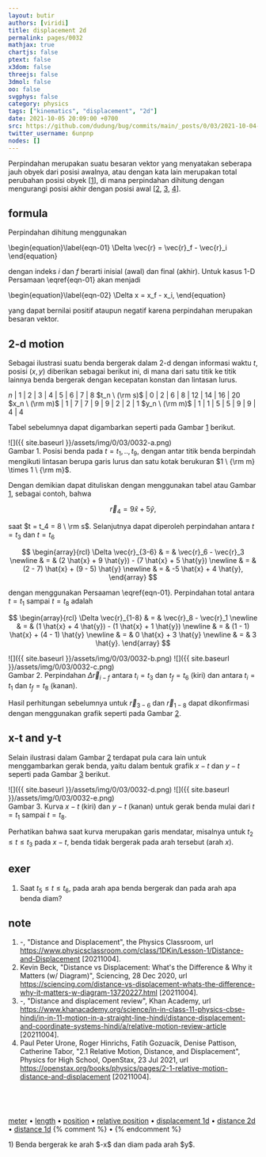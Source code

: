 ```yaml
---
layout: butir
authors: [viridi]
title: displacement 2d
permalink: pages/0032
mathjax: true
chartjs: false
ptext: false
x3dom: false
threejs: false
3dmol: false
oo: false
svgphys: false
category: physics
tags: ["kinematics", "displacement", "2d"]
date: 2021-10-05 20:09:00 +0700
src: https://github.com/dudung/bug/commits/main/_posts/0/03/2021-10-04-displacement-2d.md
twitter_username: 6unpnp
nodes: []
---
```

Perpindahan merupakan suatu besaran vektor yang menyatakan seberapa jauh obyek dari posisi awalnya, atau dengan kata lain merupakan total perubahan posisi obyek [[1](#r01)], di mana perpindahan dihitung dengan mengurangi posisi akhir dengan posisi awal [[2](#r02), [3](#r03), [4](#r04)].


## formula
Perpindahan dihitung menggunakan

\begin{equation}\label{eqn-01}
\Delta \vec{r} = \vec{r}_f - \vec{r}_i
\end{equation}

dengan indeks $i$ dan $f$ berarti inisial (awal) dan final (akhir). Untuk kasus 1-D Persamaan \eqref{eqn-01} akan menjadi

\begin{equation}\label{eqn-02}
\Delta x = x_f - x_i,
\end{equation}

yang dapat bernilai positif ataupun negatif karena perpindahan merupakan besaran vektor.


## 2-d motion
Sebagai ilustrasi suatu benda bergerak dalam 2-d dengan informasi waktu $t$, posisi $(x, y)$ diberikan sebagai berikut ini, di mana dari satu titik ke titik lainnya benda bergerak dengan kecepatan konstan dan lintasan lurus.

$n$         | 1 | 2 | 3 | 4 |  5 | 6  | 7  |  8 
$t_n \ (\rm s)$ | 0 | 2 | 6 | 8 | 12 | 14 | 16 | 20
$x_n \ (\rm m)$ | 1 | 7 | 7 | 9 |  9 |  2 |  2 |  1
$y_n \ (\rm m)$ | 1 | 1 | 5 | 5 |  9 |  9 |  4 |  4

Tabel sebelumnya dapat digambarkan seperti pada Gambar [1](#fig1) berikut.

![]({{ site.baseurl }}/assets/img/0/03/0032-a.png) \
Gambar <a name="fig1">1</a>. Posisi benda pada $t = t_1, .., t_9$, dengan antar titik benda berpindah mengikuti lintasan berupa garis lurus dan satu kotak berukuran $1 \ {\rm m} \times 1 \ {\rm m}$.

Dengan demikian dapat dituliskan dengan menggunakan tabel atau Gambar [1](#fig1), sebagai contoh, bahwa

$$
\vec{r}_4 = 9 \hat{x} + 5 \hat{y},
$$

saat $t = t_4 = 8 \ \rm s$. Selanjutnya dapat diperoleh perpindahan antara $t = t_3$ dan $t = t_6$

$$
\begin{array}{rcl}
\Delta \vec{r}_{3-6} & = & \vec{r}_6 - \vec{r}_3 \newline
& = & (2 \hat{x} + 9 \hat{y}) - (7 \hat{x} + 5 \hat{y}) \newline
& = & (2 - 7) \hat{x} + (9 - 5) \hat{y} \newline
& = & -5 \hat{x} + 4 \hat{y},
\end{array}
$$

dengan menggunakan Persaaman \eqref{eqn-01}. Perpindahan total antara $t = t_1$ sampai $t = t_8$ adalah

$$
\begin{array}{rcl}
\Delta \vec{r}_{1-8} & = & \vec{r}_8 - \vec{r}_1 \newline
& = & (1 \hat{x} + 4 \hat{y}) - (1 \hat{x} + 1 \hat{y}) \newline
& = & (1 - 1) \hat{x} + (4 - 1) \hat{y} \newline
& = & 0 \hat{x} + 3 \hat{y} \newline
& = & 3 \hat{y}.
\end{array}
$$

![]({{ site.baseurl }}/assets/img/0/03/0032-b.png)
![]({{ site.baseurl }}/assets/img/0/03/0032-c.png) \
Gambar <a name="fig2">2</a>. Perpindahan $\Delta \vec{r}_{i-f}$ antara $t_i = t_3$ dan $t_f = t_6$ (kiri) dan antara $t_i = t_1$ dan $t_f = t_8$ (kanan).

Hasil perhitungan sebelumnya untuk $\vec{r} _{3-6}$ dan $\vec{r} _{1-8}$ dapat dikonfirmasi dengan menggunakan grafik seperti pada Gambar [2](#fig2).


## x-t and y-t
Selain ilustrasi dalam Gambar [2](#fig2) terdapat pula cara lain untuk menggambarkan gerak benda, yaitu dalam bentuk grafik $x-t$ dan $y-t$ seperti pada Gambar [3](#fig3) berikut.

![]({{ site.baseurl }}/assets/img/0/03/0032-d.png)
![]({{ site.baseurl }}/assets/img/0/03/0032-e.png) \
Gambar <a name="fig3">3</a>. Kurva $x-t$ (kiri) dan $y-t$ (kanan) untuk gerak benda mulai dari $t = t_1$ sampai $t = t_8$.

Perhatikan bahwa saat kurva merupakan garis mendatar, misalnya untuk $t_2 \le t \le t_3$ pada $x-t$, benda tidak bergerak pada arah tersebut (arah $x$).


## exer
1. Saat $t_5 \le t \le t_6$, pada arah apa benda bergerak dan pada arah apa benda diam?


## note
1. <a name="r01"></a>-, "Distance and Displacement", the Physics Classroom, url <https://www.physicsclassroom.com/class/1DKin/Lesson-1/Distance-and-Displacement> [20211004].
2. <a name="r02"></a>Kevin Beck, "Distance vs Displacement: What's the Difference & Why it Matters (w/ Diagram)", Sciencing, 28 Dec 2020, url <https://sciencing.com/distance-vs-displacement-whats-the-difference-why-it-matters-w-diagram-13720227.html> [20211004].
3. <a name="r03"></a>-, "Distance and displacement review", Khan Academy, url <https://www.khanacademy.org/science/in-in-class-11-physics-cbse-hindi/in-in-11-motion-in-a-straight-line-hindi/distance-displacement-and-coordinate-systems-hindi/a/relative-motion-review-article> [20211004].
4. <a name="r04"></a>Paul Peter Urone, Roger Hinrichs, Fatih Gozuacik, Denise Pattison, Catherine Tabor, "2.1 Relative Motion, Distance, and Displacement", Physics for High School, OpenStax, 23 Jul 2021, url <https://openstax.org/books/physics/pages/2-1-relative-motion-distance-and-displacement> [20211004].


## &nbsp;
[meter](0037.html) &bull; [length](0036.html) &bull; [position](0030.html) &bull; [relative position](0031.html) &bull; [displacement 1d](0033.html) &bull; [distance 2d](0034.html) &bull; [distance 1d](0035.html)
{% comment %} []() &bull; []() {% endcomment %}


<ans>
1) Benda bergerak ke arah $-x$ dan diam pada arah $y$.
</ans>
